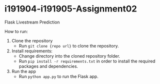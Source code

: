 # i191904-i191905-Assignment02
Flask Livestream Prediction

How to run:

<ol>
<li>Clone the repository
<ul>
<li>Run <code>git clone {repo url}</code> to clone the repository.</li>
</ul>
</li>
<li>Install requirements:
<ul>
<li>Change directory into the cloned repository folder.</li>
<li>Run <code>pip install -r requirements.txt</code> in order to install the required packages and dependencies.</li>
</ul>
<li>Run the app
<ul>
<li>Run <code>python app.py</code> to run the Flask app.</li>
</ul>
